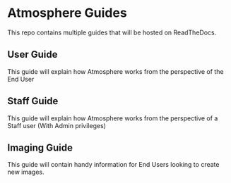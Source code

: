 # Atmosphere Guides

This repo contains multiple guides that will be hosted on ReadTheDocs.
<!-- The RTD site can be found here: <http://atmosphere-guides.readthedocs.org/> -->


## User Guide

This guide will explain how Atmosphere works from the perspective of the End User

## Staff Guide

This guide will explain how Atmosphere works from the perspective of a Staff user (With Admin privileges)

## Imaging Guide

This guide will contain handy information for End Users looking to create new images.
